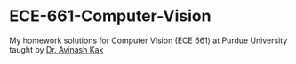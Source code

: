 # ECE-661-Computer-Vision
My homework solutions for Computer Vision (ECE 661) at Purdue University taught by [Dr. Avinash Kak](https://engineering.purdue.edu/kak/)
